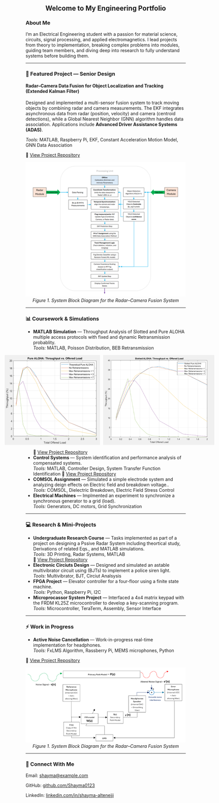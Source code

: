 <h2 align="center">Welcome to My Engineering Portfolio </h2>

<h3>About Me</h3>
<p>
I’m an Electrical Engineering student with a passion for material science, circuits, signal processing, and applied electromagnetics. I lead projects from theory to implementation, breaking complex problems into modules, guiding team members, and diving deep into research to fully understand systems before building them.
</p>

---

<h3>🚀 Featured Project — Senior Design</h3>

<h4>Radar–Camera Data Fusion for Object Localization and Tracking (Extended Kalman Filter)</h4>

<p>
Designed and implemented a multi-sensor fusion system to track moving objects by combining radar and camera measurements.  
The EKF integrates asynchronous data from radar (position, velocity) and camera (centroid detections), while a Global Nearest Neighbor (GNN) algorithm handles data association.  
Applications include <strong>Advanced Driver Assistance Systems (ADAS)</strong>.
</p>

<p><em>Tools:</em> MATLAB, Raspberry Pi, EKF, Constant Acceleration Motion Model, GNN Data Association</p>

<p>
🔗 <a href="https://github.com/Shayma0123/Shayma-Alteneiji-Engineering-Portfolio/tree/main/Senior%20Design%20Project">View Project Repository</a>
  </p>

<p align="center">
  <img src="Senior Design Project/System Block Diagram .png" alt="System Block Diagram" width="600"><br>
  <em>Figure 1. System Block Diagram for the Radar–Camera Fusion System</em>
</p>

---

<h3>📊 Coursework & Simulations</h3>
<ul>
    <li>
      <strong> MATLAB Simulation</strong> — Throughput Analysis of Slotted and Pure ALOHA multiple access protocols with fixed and dynamic Retransmission probablity.<br>
      <em>Tools:</em> MATLAB, Poisson Distribution, BEB Retransmission
      <p align="center">
        <div style="display:flex; justify-content:center;">
          <img src="Projects /Comparative Study of Pure ALOHA vs. Slotted ALOHA MAC Protocols/Pure ALOHA Simulation Plot.png" width="300" style="margin-right:10px;">
          <img src="Projects /Comparative Study of Pure ALOHA vs. Slotted ALOHA MAC Protocols/Slotted ALOHA Simulation Plot.png" width="350">
        </div>
      </p>
    </li>
🔗 <a href="[[https://github.com/Shayma0123/Shayma-Alteneiji-Engineering-Portfolio/tree/main/Senior%20Design%20Project](http://github.com/Shayma0123/Shayma-Alteneiji-Engineering-Portfolio/tree/main/Projects%20/Comparative%20Study%20of%20Pure%20ALOHA%20vs.%20Slotted%20ALOHA%20MAC%20Protocols
)](https://github.com/Shayma0123/Shayma-Alteneiji-Engineering-Portfolio/tree/main/Projects%20/Comparative%20Study%20of%20Pure%20ALOHA%20vs.%20Slotted%20ALOHA%20MAC%20Protocols)">View Project Repository</a>
  
  <li>
    <strong>Control Systems </strong> — System identification and performance analysis of compensated systems.<br>
    <em>Tools:</em> MATLAB, Controller Design, System Transfer Function Identification 
    🔗 <a href="[https://github.com/Shayma0123/Shayma-Alteneiji-Engineering-Portfolio/tree/main/Senior%20Design%20Project](https://github.com/Shayma0123/Shayma-Alteneiji-Engineering-Portfolio/tree/main/Projects%20/System%20Identification%20and%20Controller%20Design)">View Project Repository</a>
  </li>
  <li>
    <strong>COMSOL Assignment</strong> — Simulated a simple electrode system and analyzing deign effects on Electric field and breakdown voltage..<br>
    <em>Tools:</em> COMSOL, Dielectric Breakdown, Electric Field Stress Control 
 </li>
<li>
    <strong>Electrical Machines</strong> — Implmented an experiment to synchronize a synchronous generator to a grid (load).<br>
    <em>Tools:</em> Generators, DC motors, Grid Synchronization
</li>
</ul>

---

<h3>💻 Research & Mini-Projects</h3>
<ul>
    <li>
    <strong>Undergraduate Research Course</strong> — Tasks implemented as part of a project on designing a Pssive Radar System including theortical study, Derivations of related Eqs., and MATLAB simulations.<br>
    <em>Tools:</em> 3D Printing, Radar Systems, MATLAB 
    </li>
   🔗 <a href="[[https://github.com/Shayma0123/Shayma-Alteneiji-Engineering-Portfolio/tree/main/Senior%20Design%20Project](https://github.com/Shayma0123/Shayma-Alteneiji-Engineering-Portfolio/tree/main/Undergraduate%20Research%20Course)](https://github.com/Shayma0123/Shayma-Alteneiji-Engineering-Portfolio/tree/main/Undergraduate%20Research%20Course)">View Project Repository</a>
    <li>
    <strong>Electronic Circiuts Design</strong> — Designed and simulated an astable multivibrator circuit using (BJTs) to implement a police siren light.<br>
    <em>Tools:</em> Multivibrator, BJT, Circiut Analsysis 
  </li>
  <li>
    <strong>FPGA Project</strong> — Elevator controller for a four-floor using a finite state machine.<br>
    <em>Tools:</em> Python, Raspberry Pi, I2C
  </li>
    <li>
    <strong> Microprocassor System Project</strong> — Interfaced a 4x4 matrix keypad with the FRDM KL25Z microcontroller to develop a key-scanning program.<br>
    <em>Tools:</em> Microcontroller, TeraTerm, Assembly, Sensor Interface 
  </li>

</ul>

---

<h3>⚡ Work in Progress</h3>
<ul>
  <li>
    <strong>Active Noise Cancellation </strong> — Work-in-progress real-time implementation for headphones.<br>
    <em>Tools:</em> FxLMS Algorithm, Rassberry Pi, MEMS microphones, Python 
  </li>
</ul>
<p>
🔗 <a href="[https://github.com/Shayma0123/Shayma-Alteneiji-Engineering-Portfolio/tree/main/Senior%20Design%20Project](https://github.com/Shayma0123/Shayma-Alteneiji-Engineering-Portfolio/tree/main/Projects%20/Adaptative%20Filtering%20in%20Noise%20Cancelling%20Headphones)">View Project Repository</a>
</p>

<p align="center">
  <img src="Projects /Adaptative Filtering in Noise Cancelling Headphones/NC Headphones System Block Diagram.png" alt="NC Headphones System Block Diagram" width="600"><br>
  <em>Figure 1. System Block Diagram for the Radar–Camera Fusion System</em>
</p>

---

<h3>🤝 Connect With Me</h3>
<p>Email: <a href="mailto:shayma@example.com">shayma@example.com</a></p>
<p>GitHub: <a href="https://github.com/Shayma0123">github.com/Shayma0123</a></p>
<p>LinkedIn: <a href="https://www.linkedin.com/in/shayma-alteneiji/">linkedin.com/in/shayma-alteneiji</a></p>
